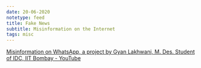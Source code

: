 ```yaml
---
date: 20-06-2020
notetype: feed
title: Fake News
subtitle: Misinformation on the Internet
tags: misc
---
```




[Misinformation on WhatsApp, a project by Gyan Lakhwani, M. Des. Student of IDC, IIT Bombay - YouTube](https://www.youtube.com/watch?v=TJzG4eimU70)